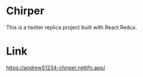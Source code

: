 # Chirper

This is a twitter replica project built with React Redux.

# Link
https://andrew51234-chirper.netlify.app/
